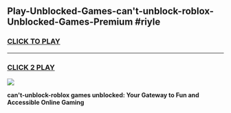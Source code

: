 
## Play-Unblocked-Games-can't-unblock-roblox-Unblocked-Games-Premium #riyle
<h3>
<a href="https://premium.freeplayer.one?title=can't-unblock-roblox&ref=12M">CLICK TO PLAY</a></h3>
<hr>

<h3>
<a href="https://premium.freeplayer.one?title=can't-unblock-roblox&ref=12M">CLICK 2 PLAY</a>
  
</h3>

<a href="https://premium.freeplayer.one?title=can't-unblock-roblox&ref=12M"><img src="https://clearcache.store/games.png"></a>


**can't-unblock-roblox games unblocked: Your Gateway to Fun and Accessible Online Gaming**
